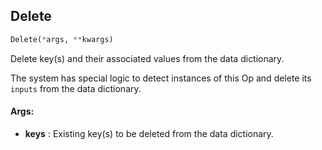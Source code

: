 ## Delete
```python
Delete(*args, **kwargs)
```
Delete key(s) and their associated values from the data dictionary.

The system has special logic to detect instances of this Op and delete its `inputs` from the data dictionary.


#### Args:

* **keys** :  Existing key(s) to be deleted from the data dictionary.